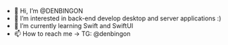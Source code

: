 - 👋 Hi, I’m @DENBINGON
- 👀 I’m interested in back-end develop desktop and server applications :)
- 🌱 I’m currently learning Swift and SwiftUI
- 📫 How to reach me -> TG: @denbingon
